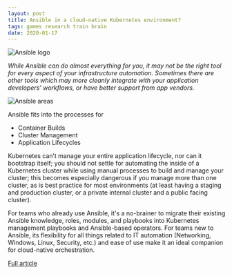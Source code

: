 ```yaml
---
layout: post
title: Ansible in a cloud-native Kubernetes environment?
tags: games research train brain
date: 2020-01-17
---
```


![Ansible logo](https://www.ansible.com/hs-fs/hubfs/Images/blog-social/blog_ansible-and-kubernetes-c.png?width=2048&name=blog_ansible-and-kubernetes-c.png)

*While Ansible can do almost everything for you, it may not be the right tool for every aspect 
of your infrastructure automation. Sometimes there are other tools which may more cleanly 
integrate with your application developers' workflows, or have better support from app vendors.*

![Ansible areas](https://www.ansible.com/hs-fs/hubfs/Images/blog-social/Ansible_cloud-native-venn-diagram.png?width=914&name=Ansible_cloud-native-venn-diagram.png)

Ansible fits into the processes for 
- Container Builds
- Cluster Management
- Application Lifecycles

Kubernetes can’t manage your entire application lifecycle, nor can it bootstrap itself; 
you should not settle for automating the inside of a Kubernetes cluster while using manual 
processes to build and manage your cluster; this becomes especially dangerous if you manage 
more than one cluster, as is best practice for most environments (at least having a staging 
and production cluster, or a private internal cluster and a public facing cluster).

For teams who already use Ansible, it's a no-brainer to migrate their existing Ansible knowledge, 
roles, modules, and playbooks into Kubernetes management playbooks and Ansible-based operators. 
For teams new to Ansible, its flexibility for all things related to IT automation (Networking, 
Windows, Linux, Security, etc.) and ease of use make it an ideal companion for cloud-native 
orchestration.

[Full article](https://www.ansible.com/blog/how-useful-is-ansible-in-a-cloud-native-kubernetes-environment)
